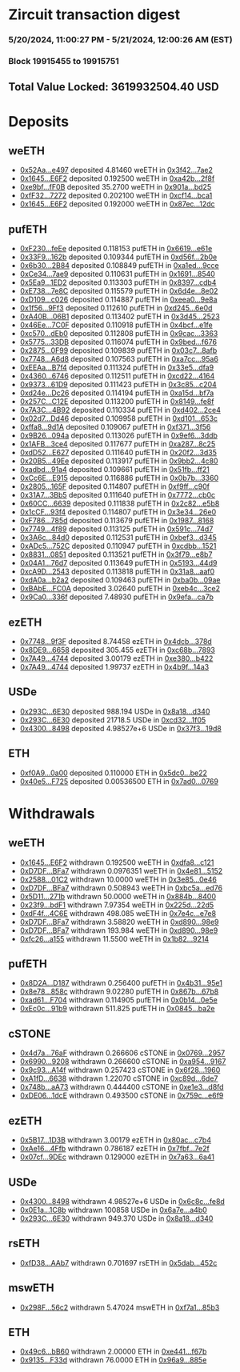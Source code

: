 # Zircuit transaction digest
### 5/20/2024, 11:00:27 PM - 5/21/2024, 12:00:26 AM (EST)
### Block 19915455 to 19915751

## Total Value Locked: 3619932504.40 USD

# Deposits
## weETH
- [0x52Aa...e497](https://etherscan.io/address/0x52Aa899454998Be5b000Ad077a46Bbe360F4e497) deposited 4.81460 weETH in [0x3f42...7ae2](https://etherscan.io/tx/0x52Aa899454998Be5b000Ad077a46Bbe360F4e497)
- [0x1645...E6F2](https://etherscan.io/address/0x1645726CA59a05c51d010f1E818Ba2bB18E8E6F2) deposited 0.192500 weETH in [0xa42b...2f8f](https://etherscan.io/tx/0x1645726CA59a05c51d010f1E818Ba2bB18E8E6F2)
- [0xe9bf...fF0B](https://etherscan.io/address/0xe9bfa3295ED99da961bF2163fB26310D24fEfF0B) deposited 35.2700 weETH in [0x901a...bd25](https://etherscan.io/tx/0xe9bfa3295ED99da961bF2163fB26310D24fEfF0B)
- [0xfF32...7272](https://etherscan.io/address/0xfF32A73f978f39899D265527f31cc61D8DCF7272) deposited 0.202100 weETH in [0xcf14...bca1](https://etherscan.io/tx/0xfF32A73f978f39899D265527f31cc61D8DCF7272)
- [0x1645...E6F2](https://etherscan.io/address/0x1645726CA59a05c51d010f1E818Ba2bB18E8E6F2) deposited 0.192000 weETH in [0x87ec...12dc](https://etherscan.io/tx/0x1645726CA59a05c51d010f1E818Ba2bB18E8E6F2)
## pufETH
- [0xF230...feEe](https://etherscan.io/address/0xF2305f576A4440fbA50c5F748565C1167FcdfeEe) deposited 0.118153 pufETH in [0x6619...e61e](https://etherscan.io/tx/0xF2305f576A4440fbA50c5F748565C1167FcdfeEe)
- [0x33F9...162b](https://etherscan.io/address/0x33F98463833F9e1e227240A0135fcCC8152e162b) deposited 0.109344 pufETH in [0xd56f...2b0e](https://etherscan.io/tx/0x33F98463833F9e1e227240A0135fcCC8152e162b)
- [0x6b30...2B84](https://etherscan.io/address/0x6b308d92ddc4aF9E3921AEA799e3ADD4bcDD2B84) deposited 0.108849 pufETH in [0xa1ed...9cce](https://etherscan.io/tx/0x6b308d92ddc4aF9E3921AEA799e3ADD4bcDD2B84)
- [0xCe34...7ae9](https://etherscan.io/address/0xCe3463AD9AE531053F48dE281C2eA92c56c47ae9) deposited 0.110631 pufETH in [0x1691...8540](https://etherscan.io/tx/0xCe3463AD9AE531053F48dE281C2eA92c56c47ae9)
- [0x5Ea9...1ED2](https://etherscan.io/address/0x5Ea9401E0876Acf543E81B79Af39eaEb46aB1ED2) deposited 0.113303 pufETH in [0x8397...cdb4](https://etherscan.io/tx/0x5Ea9401E0876Acf543E81B79Af39eaEb46aB1ED2)
- [0xE738...7e8C](https://etherscan.io/address/0xE738537f96cfDd71f3e96fC4c6c9B44B6A527e8C) deposited 0.115579 pufETH in [0x6d4e...8e02](https://etherscan.io/tx/0xE738537f96cfDd71f3e96fC4c6c9B44B6A527e8C)
- [0xD109...c026](https://etherscan.io/address/0xD109B66B0357C84dD03ab0CC51aAD08836Aac026) deposited 0.114887 pufETH in [0xeea0...9e8a](https://etherscan.io/tx/0xD109B66B0357C84dD03ab0CC51aAD08836Aac026)
- [0x1f56...9Ff3](https://etherscan.io/address/0x1f5642449054729C53b93f6D8b76dC1D606b9Ff3) deposited 0.112610 pufETH in [0xd245...6e0d](https://etherscan.io/tx/0x1f5642449054729C53b93f6D8b76dC1D606b9Ff3)
- [0xA40B...06B1](https://etherscan.io/address/0xA40Bf61bC0A6D143D1d1fE4f7329166AB4ba06B1) deposited 0.113402 pufETH in [0x3d45...2523](https://etherscan.io/tx/0xA40Bf61bC0A6D143D1d1fE4f7329166AB4ba06B1)
- [0x46Ee...7C0F](https://etherscan.io/address/0x46Ee7bc5E4df842AA0Dcdb6d953765b4c6107C0F) deposited 0.110918 pufETH in [0x4bcf...e1fe](https://etherscan.io/tx/0x46Ee7bc5E4df842AA0Dcdb6d953765b4c6107C0F)
- [0xc570...dEb0](https://etherscan.io/address/0xc570ef6A2E165Be2ecd66DbddaA700EDeD2fdEb0) deposited 0.112808 pufETH in [0x9cac...3363](https://etherscan.io/tx/0xc570ef6A2E165Be2ecd66DbddaA700EDeD2fdEb0)
- [0x5775...33DB](https://etherscan.io/address/0x57758Ec199c1dbddeF631E79fB5965fCB26833DB) deposited 0.116074 pufETH in [0x9bed...f676](https://etherscan.io/tx/0x57758Ec199c1dbddeF631E79fB5965fCB26833DB)
- [0x2875...0F99](https://etherscan.io/address/0x28751a10489C06160AD70844f73Fe1ce7f6f0F99) deposited 0.109839 pufETH in [0x03c7...8afb](https://etherscan.io/tx/0x28751a10489C06160AD70844f73Fe1ce7f6f0F99)
- [0x7748...A6d8](https://etherscan.io/address/0x77485d28585C6eAE411620C0B289dDdF2486A6d8) deposited 0.107563 pufETH in [0xa7cc...95a6](https://etherscan.io/tx/0x77485d28585C6eAE411620C0B289dDdF2486A6d8)
- [0xEEAa...B7f4](https://etherscan.io/address/0xEEAa1428079A1Bf3E257fe7162373a78B6dbB7f4) deposited 0.111324 pufETH in [0x33e5...dfa9](https://etherscan.io/tx/0xEEAa1428079A1Bf3E257fe7162373a78B6dbB7f4)
- [0x4360...6746](https://etherscan.io/address/0x4360A7a823f68d262bAdab8E4437DcBC54716746) deposited 0.112511 pufETH in [0xcd22...4164](https://etherscan.io/tx/0x4360A7a823f68d262bAdab8E4437DcBC54716746)
- [0x9373...61D9](https://etherscan.io/address/0x9373964Bd37c68464578aF12d5eD2e4a470661D9) deposited 0.111423 pufETH in [0x3c85...c204](https://etherscan.io/tx/0x9373964Bd37c68464578aF12d5eD2e4a470661D9)
- [0xd24e...Dc26](https://etherscan.io/address/0xd24ea06b73C497640Bf7EE7670848E15e4e3Dc26) deposited 0.114194 pufETH in [0xa15d...bf7a](https://etherscan.io/tx/0xd24ea06b73C497640Bf7EE7670848E15e4e3Dc26)
- [0x257C...C12E](https://etherscan.io/address/0x257C7f9a13811b5009BDF47Da01E22B72327C12E) deposited 0.113200 pufETH in [0x8149...fe8f](https://etherscan.io/tx/0x257C7f9a13811b5009BDF47Da01E22B72327C12E)
- [0x7A3C...4B92](https://etherscan.io/address/0x7A3C711AA31ad97E560013776D09941DbdD04B92) deposited 0.110334 pufETH in [0xd402...2ce4](https://etherscan.io/tx/0x7A3C711AA31ad97E560013776D09941DbdD04B92)
- [0x02d7...Dd46](https://etherscan.io/address/0x02d7e33dfEfa3Be6a2b173AB76FDA8329b6FDd46) deposited 0.109958 pufETH in [0xd101...653c](https://etherscan.io/tx/0x02d7e33dfEfa3Be6a2b173AB76FDA8329b6FDd46)
- [0xffa8...9d1A](https://etherscan.io/address/0xffa81DaDBf5D3861132d9A825dC9Ef1306659d1A) deposited 0.109067 pufETH in [0xf371...3f56](https://etherscan.io/tx/0xffa81DaDBf5D3861132d9A825dC9Ef1306659d1A)
- [0x9B26...094a](https://etherscan.io/address/0x9B262802388aFbE24339BdaE20e60b02f8cd094a) deposited 0.113026 pufETH in [0x9ef6...3ddb](https://etherscan.io/tx/0x9B262802388aFbE24339BdaE20e60b02f8cd094a)
- [0x1AFB...3ce4](https://etherscan.io/address/0x1AFBf67E9efd8BE80dB65Bf95c591a00D4833ce4) deposited 0.117677 pufETH in [0xa287...8c25](https://etherscan.io/tx/0x1AFBf67E9efd8BE80dB65Bf95c591a00D4833ce4)
- [0xdD52...E627](https://etherscan.io/address/0xdD52f891dF66d01AC38ff4CE44ad21843b95E627) deposited 0.111640 pufETH in [0x20f2...3d35](https://etherscan.io/tx/0xdD52f891dF66d01AC38ff4CE44ad21843b95E627)
- [0x20B5...49Ee](https://etherscan.io/address/0x20B559D870a05109B3B26C220B9045682Bcb49Ee) deposited 0.113917 pufETH in [0x9bb2...4c80](https://etherscan.io/tx/0x20B559D870a05109B3B26C220B9045682Bcb49Ee)
- [0xadbd...91a4](https://etherscan.io/address/0xadbd7905da2441068AFB8c7C965E2a5f7fa891a4) deposited 0.109661 pufETH in [0x51fb...ff21](https://etherscan.io/tx/0xadbd7905da2441068AFB8c7C965E2a5f7fa891a4)
- [0xCc6E...E915](https://etherscan.io/address/0xCc6E02549175c0a15C2E275527B6bdeEECabE915) deposited 0.116886 pufETH in [0x0b7b...3360](https://etherscan.io/tx/0xCc6E02549175c0a15C2E275527B6bdeEECabE915)
- [0x2805...165F](https://etherscan.io/address/0x280501D14FEC245871aC1bAa61185ea74AfA165F) deposited 0.114807 pufETH in [0xf9ff...c90f](https://etherscan.io/tx/0x280501D14FEC245871aC1bAa61185ea74AfA165F)
- [0x31A7...3Bb5](https://etherscan.io/address/0x31A7B4F358BD4968ac9fdaBB51E6a9ED693d3Bb5) deposited 0.111640 pufETH in [0x7772...cb0c](https://etherscan.io/tx/0x31A7B4F358BD4968ac9fdaBB51E6a9ED693d3Bb5)
- [0x60CC...6639](https://etherscan.io/address/0x60CC8389204F27Aef6B000811a4b19437E9b6639) deposited 0.111838 pufETH in [0x2c82...e5b8](https://etherscan.io/tx/0x60CC8389204F27Aef6B000811a4b19437E9b6639)
- [0x1cCF...93f4](https://etherscan.io/address/0x1cCF2B75411Ba2aF04b4Cfd7aFB898438aB893f4) deposited 0.114807 pufETH in [0x3e34...26e0](https://etherscan.io/tx/0x1cCF2B75411Ba2aF04b4Cfd7aFB898438aB893f4)
- [0xF786...785d](https://etherscan.io/address/0xF78633900C5Ef2e11e11582524c83F7c222f785d) deposited 0.113679 pufETH in [0x1987...8168](https://etherscan.io/tx/0xF78633900C5Ef2e11e11582524c83F7c222f785d)
- [0x7749...4f89](https://etherscan.io/address/0x774987dd5e2BA5725690a8117508706fA8454f89) deposited 0.113125 pufETH in [0x591c...74d7](https://etherscan.io/tx/0x774987dd5e2BA5725690a8117508706fA8454f89)
- [0x3A6c...84d0](https://etherscan.io/address/0x3A6c375Ee1550e49F9264EC9f0d2a19b84d284d0) deposited 0.112531 pufETH in [0xbef3...d345](https://etherscan.io/tx/0x3A6c375Ee1550e49F9264EC9f0d2a19b84d284d0)
- [0xADc5...752C](https://etherscan.io/address/0xADc51B656A201B315DAeD7D03Af8BA1DAdd3752C) deposited 0.110947 pufETH in [0xcdbb...1521](https://etherscan.io/tx/0xADc51B656A201B315DAeD7D03Af8BA1DAdd3752C)
- [0x8831...0851](https://etherscan.io/address/0x8831dB0df4f41111a834BC24E58b7cc9744E0851) deposited 0.113521 pufETH in [0x3f79...e8b7](https://etherscan.io/tx/0x8831dB0df4f41111a834BC24E58b7cc9744E0851)
- [0x04A1...76d7](https://etherscan.io/address/0x04A1A08a558C474F8Ab12ae3a3A9164ABbE176d7) deposited 0.113649 pufETH in [0x5193...44d9](https://etherscan.io/tx/0x04A1A08a558C474F8Ab12ae3a3A9164ABbE176d7)
- [0xcA9D...2543](https://etherscan.io/address/0xcA9DB273B887d0C3f7af019C364fBaa55eE02543) deposited 0.113818 pufETH in [0x31a8...aaf0](https://etherscan.io/tx/0xcA9DB273B887d0C3f7af019C364fBaa55eE02543)
- [0xdA0a...b2a2](https://etherscan.io/address/0xdA0ab8964103A9Fa88F39974A6aE156cBDFAb2a2) deposited 0.109463 pufETH in [0xba0b...09ae](https://etherscan.io/tx/0xdA0ab8964103A9Fa88F39974A6aE156cBDFAb2a2)
- [0xBAbE...FC0A](https://etherscan.io/address/0xBAbEE8606eE300758A8022FEb469f93c8CE6FC0A) deposited 3.02640 pufETH in [0xeb4c...3ce2](https://etherscan.io/tx/0xBAbEE8606eE300758A8022FEb469f93c8CE6FC0A)
- [0x9Ca0...336f](https://etherscan.io/address/0x9Ca0746c56262EBc2057803810cAb19A8ae0336f) deposited 7.48930 pufETH in [0x9efa...ca7b](https://etherscan.io/tx/0x9Ca0746c56262EBc2057803810cAb19A8ae0336f)
## ezETH
- [0x7748...9f3F](https://etherscan.io/address/0x77489B8326f4007a50a9FECC8Ea5B821086a9f3F) deposited 8.74458 ezETH in [0x4dcb...378d](https://etherscan.io/tx/0x77489B8326f4007a50a9FECC8Ea5B821086a9f3F)
- [0x8DE9...6658](https://etherscan.io/address/0x8DE9A361DFc60b2478861c15Fa140c6f82676658) deposited 305.455 ezETH in [0xc68b...7893](https://etherscan.io/tx/0x8DE9A361DFc60b2478861c15Fa140c6f82676658)
- [0x7A49...4744](https://etherscan.io/address/0x7A493Be5c2ce014cD049Bf178a1ac0Db1B434744) deposited 3.00179 ezETH in [0xe380...b422](https://etherscan.io/tx/0x7A493Be5c2ce014cD049Bf178a1ac0Db1B434744)
- [0x7A49...4744](https://etherscan.io/address/0x7A493Be5c2ce014cD049Bf178a1ac0Db1B434744) deposited 1.99737 ezETH in [0x4b9f...14a3](https://etherscan.io/tx/0x7A493Be5c2ce014cD049Bf178a1ac0Db1B434744)
## USDe
- [0x293C...6E30](https://etherscan.io/address/0x293C6937D8D82e05B01335F7B33FBA0c8e256E30) deposited 988.194 USDe in [0x8a18...d340](https://etherscan.io/tx/0x293C6937D8D82e05B01335F7B33FBA0c8e256E30)
- [0x293C...6E30](https://etherscan.io/address/0x293C6937D8D82e05B01335F7B33FBA0c8e256E30) deposited 21718.5 USDe in [0xcd32...1f05](https://etherscan.io/tx/0x293C6937D8D82e05B01335F7B33FBA0c8e256E30)
- [0x4300...8498](https://etherscan.io/address/0x4300901170fC7FDdd855287E0537003185f88498) deposited 4.98527e+6 USDe in [0x37f3...19d8](https://etherscan.io/tx/0x4300901170fC7FDdd855287E0537003185f88498)
## ETH
- [0xf0A9...0a00](https://etherscan.io/address/0xf0A99a0F260474e5930f370cf04D48C5D6FA0a00) deposited 0.110000 ETH in [0x5dc0...be22](https://etherscan.io/tx/0xf0A99a0F260474e5930f370cf04D48C5D6FA0a00)
- [0x40e5...F725](https://etherscan.io/address/0x40e569ec867c0f2903Ad2eEb5896C60627FBF725) deposited 0.00536500 ETH in [0x7ad0...0769](https://etherscan.io/tx/0x40e569ec867c0f2903Ad2eEb5896C60627FBF725)
# Withdrawals
## weETH
- [0x1645...E6F2](https://etherscan.io/address/0x1645726CA59a05c51d010f1E818Ba2bB18E8E6F2) withdrawn 0.192500 weETH in [0xdfa8...c121](https://etherscan.io/tx/0x1645726CA59a05c51d010f1E818Ba2bB18E8E6F2)
- [0xD7DF...BFa7](https://etherscan.io/address/0xD7DF7E085214743530afF339aFC420c7c720BFa7) withdrawn 0.0976351 weETH in [0x4e81...5152](https://etherscan.io/tx/0xD7DF7E085214743530afF339aFC420c7c720BFa7)
- [0x2588...01C2](https://etherscan.io/address/0x25882e7317d1577C525Fa994bF9382308add01C2) withdrawn 10.0000 weETH in [0x3e85...0e46](https://etherscan.io/tx/0x25882e7317d1577C525Fa994bF9382308add01C2)
- [0xD7DF...BFa7](https://etherscan.io/address/0xD7DF7E085214743530afF339aFC420c7c720BFa7) withdrawn 0.508943 weETH in [0xbc5a...ed76](https://etherscan.io/tx/0xD7DF7E085214743530afF339aFC420c7c720BFa7)
- [0x5D11...271b](https://etherscan.io/address/0x5D1124FB77c539eC92E3ef853053bBcE1E98271b) withdrawn 50.0000 weETH in [0x884b...8400](https://etherscan.io/tx/0x5D1124FB77c539eC92E3ef853053bBcE1E98271b)
- [0x23f9...bdF1](https://etherscan.io/address/0x23f9D045ED3655801b9824Ee52Cb2358D407bdF1) withdrawn 7.97354 weETH in [0x225d...22d5](https://etherscan.io/tx/0x23f9D045ED3655801b9824Ee52Cb2358D407bdF1)
- [0xdF4f...4C6E](https://etherscan.io/address/0xdF4f85B2F061aA81fCe65F4966d403d269234C6E) withdrawn 498.085 weETH in [0x7e4c...e7e8](https://etherscan.io/tx/0xdF4f85B2F061aA81fCe65F4966d403d269234C6E)
- [0xD7DF...BFa7](https://etherscan.io/address/0xD7DF7E085214743530afF339aFC420c7c720BFa7) withdrawn 3.58820 weETH in [0xd890...98e9](https://etherscan.io/tx/0xD7DF7E085214743530afF339aFC420c7c720BFa7)
- [0xD7DF...BFa7](https://etherscan.io/address/0xD7DF7E085214743530afF339aFC420c7c720BFa7) withdrawn 193.984 weETH in [0xd890...98e9](https://etherscan.io/tx/0xD7DF7E085214743530afF339aFC420c7c720BFa7)
- [0xfc26...a155](https://etherscan.io/address/0xfc26b000d57ffFBF9c39d96c401feb1FA380a155) withdrawn 11.5500 weETH in [0x1b82...9214](https://etherscan.io/tx/0xfc26b000d57ffFBF9c39d96c401feb1FA380a155)
## pufETH
- [0x8D2A...D187](https://etherscan.io/address/0x8D2A23c03aDDe975207bA3cBEd5dbA8AF5dAD187) withdrawn 0.256400 pufETH in [0x4b31...95e1](https://etherscan.io/tx/0x8D2A23c03aDDe975207bA3cBEd5dbA8AF5dAD187)
- [0x8e78...858c](https://etherscan.io/address/0x8e7863F6b1f8ef7D2Dd69294C341702bd2eB858c) withdrawn 9.02280 pufETH in [0x867b...67b8](https://etherscan.io/tx/0x8e7863F6b1f8ef7D2Dd69294C341702bd2eB858c)
- [0xad61...F704](https://etherscan.io/address/0xad61E60ed8E8Ad1CBfe6FcD1AfE51D2A8d80F704) withdrawn 0.114905 pufETH in [0x0b14...0e5e](https://etherscan.io/tx/0xad61E60ed8E8Ad1CBfe6FcD1AfE51D2A8d80F704)
- [0xEc0c...91b9](https://etherscan.io/address/0xEc0c9e332Fc1211eEC720ea96AfC818524b091b9) withdrawn 511.825 pufETH in [0x0845...ba2e](https://etherscan.io/tx/0xEc0c9e332Fc1211eEC720ea96AfC818524b091b9)
## cSTONE
- [0x4d7a...76aF](https://etherscan.io/address/0x4d7aB0980CF1512aBce84C18b2ad9CFd2eBB76aF) withdrawn 0.266606 cSTONE in [0x0769...2957](https://etherscan.io/tx/0x4d7aB0980CF1512aBce84C18b2ad9CFd2eBB76aF)
- [0x6990...9208](https://etherscan.io/address/0x6990BCeCcF1732Dfa8646538b37A341793639208) withdrawn 0.266600 cSTONE in [0xa954...9167](https://etherscan.io/tx/0x6990BCeCcF1732Dfa8646538b37A341793639208)
- [0x9c93...A14f](https://etherscan.io/address/0x9c932DE4Ef78E568FD76CD271DF0bD7CFCE2A14f) withdrawn 0.257423 cSTONE in [0x6f28...1960](https://etherscan.io/tx/0x9c932DE4Ef78E568FD76CD271DF0bD7CFCE2A14f)
- [0xA1fD...6638](https://etherscan.io/address/0xA1fD4218970a26D7aDAC9b711C5C5DD7d01d6638) withdrawn 1.22070 cSTONE in [0xc89d...6de7](https://etherscan.io/tx/0xA1fD4218970a26D7aDAC9b711C5C5DD7d01d6638)
- [0x748b...aA73](https://etherscan.io/address/0x748bEBaac8fE05B7B383640896b1695d8920aA73) withdrawn 0.444400 cSTONE in [0xe1e3...d8fd](https://etherscan.io/tx/0x748bEBaac8fE05B7B383640896b1695d8920aA73)
- [0xDE06...1dcE](https://etherscan.io/address/0xDE064305E94425f40DC47a9A7F36A526409e1dcE) withdrawn 0.493500 cSTONE in [0x759c...e6f9](https://etherscan.io/tx/0xDE064305E94425f40DC47a9A7F36A526409e1dcE)
## ezETH
- [0x5B17...1D3B](https://etherscan.io/address/0x5B1793980ba02DF74A342ead7338905829411D3B) withdrawn 3.00179 ezETH in [0x80ac...c7b4](https://etherscan.io/tx/0x5B1793980ba02DF74A342ead7338905829411D3B)
- [0xAe16...4Ffb](https://etherscan.io/address/0xAe1684b8b3344eB5a5ad3F4DAf7C017759E94Ffb) withdrawn 0.786187 ezETH in [0x7fbf...7e2f](https://etherscan.io/tx/0xAe1684b8b3344eB5a5ad3F4DAf7C017759E94Ffb)
- [0x07cf...9DEc](https://etherscan.io/address/0x07cf589f4d761A7A33D3906a4066d95fda4D9DEc) withdrawn 0.129000 ezETH in [0x7a63...6a41](https://etherscan.io/tx/0x07cf589f4d761A7A33D3906a4066d95fda4D9DEc)
## USDe
- [0x4300...8498](https://etherscan.io/address/0x4300901170fC7FDdd855287E0537003185f88498) withdrawn 4.98527e+6 USDe in [0x6c8c...fe8d](https://etherscan.io/tx/0x4300901170fC7FDdd855287E0537003185f88498)
- [0x0E1a...1C8b](https://etherscan.io/address/0x0E1ad0FeFd3A7603E39dB2A02E4E55BD54EC1C8b) withdrawn 100858 USDe in [0x6a7e...a4b0](https://etherscan.io/tx/0x0E1ad0FeFd3A7603E39dB2A02E4E55BD54EC1C8b)
- [0x293C...6E30](https://etherscan.io/address/0x293C6937D8D82e05B01335F7B33FBA0c8e256E30) withdrawn 949.370 USDe in [0x8a18...d340](https://etherscan.io/tx/0x293C6937D8D82e05B01335F7B33FBA0c8e256E30)
## rsETH
- [0xfD38...AAb7](https://etherscan.io/address/0xfD3843B18A7e69aC64AA3886dfE255D18669AAb7) withdrawn 0.701697 rsETH in [0x5dab...452c](https://etherscan.io/tx/0xfD3843B18A7e69aC64AA3886dfE255D18669AAb7)
## mswETH
- [0x298F...56c2](https://etherscan.io/address/0x298F9073E54B0971AF41728a107284D986b956c2) withdrawn 5.47024 mswETH in [0xf7a1...85b3](https://etherscan.io/tx/0x298F9073E54B0971AF41728a107284D986b956c2)
## ETH
- [0x49c6...bB60](https://etherscan.io/address/0x49c6ECB1EcA271Fe753f41280Ee981328B03bB60) withdrawn 2.00000 ETH in [0xe441...f67b](https://etherscan.io/tx/0x49c6ECB1EcA271Fe753f41280Ee981328B03bB60)
- [0x9135...F33d](https://etherscan.io/address/0x91358342AAF02De8ad831d5E13927AB614F9F33d) withdrawn 76.0000 ETH in [0x96a9...885e](https://etherscan.io/tx/0x91358342AAF02De8ad831d5E13927AB614F9F33d)

